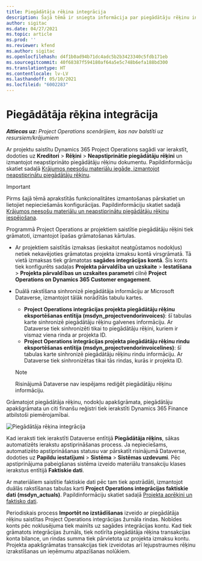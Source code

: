 ```yaml
---
title: Piegādātāja rēķina integrācija
description: Šajā tēmā ir sniegta informācija par piegādātāju rēķinu integrāciju programmā Project Operations.
author: sigitac
ms.date: 04/27/2021
ms.topic: article
ms.prod: ''
ms.reviewer: kfend
ms.author: sigitac
ms.openlocfilehash: d4f1b0ad94b71dc4adc5b2b3423340c5fdb171eb
ms.sourcegitcommit: 40f68387f594180af64a5e5c748b6efa188bd300
ms.translationtype: HT
ms.contentlocale: lv-LV
ms.lasthandoff: 05/10/2021
ms.locfileid: "6002283"
---
```

# <a name="vendor-invoice-integration"></a>Piegādātāja rēķina integrācija

_**Attiecas uz:** Project Operations scenārijiem, kas nav balstīti uz resursiem/krājumiem_

Ar projektu saistītu Dynamics 365 Project Operations sagādi var ierakstīt, dodoties uz **Kreditori** > **Rēķini** > **Neapstiprinātie piegādātāju rēķini** un izmantojot neapstiprināto piegādātāju rēķinu dokumentu. Papildinformāciju skatiet sadaļā [Krājumos neesošu materiālu iegāde, izmantojot neapstiprinātu piegādātāju rēķinu](../procurement/pending-vendor-invoices.md).

> [!IMPORTANT]
> Pirms šajā tēmā aprakstītās funkcionalitātes izmantošanas pārskatiet un lietojiet nepieciešamās konfigurācijas. Papildinformāciju skatiet sadaļā [Krājumos neesošu materiālu un neapstiprinātu piegādātāju rēķinu iespējošana](../procurement/configure-materials-nonstocked.md).

Programmā Project Operations ar projektiem saistītie piegādātāju rēķini tiek grāmatoti, izmantojot īpašas grāmatošanas kārtulas.

- Ar projektiem saistītās izmaksas (ieskaitot neatgūstamos nodokļus) netiek nekavējoties grāmatotas projekta izmaksu kontā virsgrāmatā. Tā vietā izmaksas tiek grāmatotas **sagādes integrācijas kontā**. Šis konts tiek konfigurēts sadaļas **Projekta pārvaldība un uzskaite** > **Iestatīšana** > **Projekta pārvaldības un uzskaites parametri** cilnē **Project Operations on Dynamics 365 Customer engagement**.
- Duālā rakstīšana sinhronizē piegādātāja informāciju ar Microsoft Dataverse, izmantojot tālāk norādītās tabulu kartes.

     - **Project Operations integrācijas projekta piegādātāju rēķinu eksportēšanas entītija (msdyn_projectvendorinvoices)**: šī tabulas karte sinhronizē piegādātāju rēķinu galvenes informāciju. Ar Dataverse tiek sinhronizēti tikai to piegādātāju rēķini, kuriem ir vismaz viena rinda ar projekta ID.
     - **Project Operations integrācijas projekta piegādātāju rēķinu rindu eksportēšanas entītija (msdyn_projectvendorinvoicelines)**: šī tabulas karte sinhronizē piegādātāju rēķinu rindu informāciju. Ar Dataverse tiek sinhronizētas tikai tās rindas, kurās ir projekta ID.

     > [!NOTE]
     > Risinājumā Dataverse nav iespējams rediģēt piegādātāju rēķinu informāciju.

Grāmatojot piegādātāja rēķinu, nodokļu apakšgrāmata, piegādātāju apakšgrāmata un citi finanšu reģistri tiek ierakstīti Dynamics 365 Finance atbilstoši piemērojamībai.

![Piegādātāja rēķina integrācija](media/DW7VendorInvoice.png)

Kad ieraksti tiek ierakstīti Dataverse entītijā **Piegādātāja rēķins**, sākas automatizēts ierakstu apstiprināšanas process. Ja nepieciešams, automatizēto apstiprināšanas statusu var pārskatīt risinājumā Dataverse, dodoties uz **Papildu iestatījumi** > **Sistēma** > **Sistēmas uzdevumi**. Pēc apstiprinājuma pabeigšanas sistēma izveido materiālu transakciju klases ierakstus entītijā **Faktiskie dati**.

Ar materiāliem saistītie faktiskie dati pēc tam tiek apstrādāti, izmantojot duālās rakstīšanas tabulas karti **Project Operations integrācijas faktiskie dati (msdyn_actuals)**. Papildinformāciju skatiet sadaļā [Projekta aprēķini un faktisko dati](resource-dual-write-estimates-actuals.md).

Periodiskais process **Importēt no izstādīšanas** izveido ar piegādātāja rēķinu saistītas Project Operations integrācijas žurnāla rindas. Nobīdes konts pēc noklusējuma tiek mainīts uz sagādes integrācijas kontu. Kad tiek grāmatots integrācijas žurnāls, tiek notīrīta piegādātāja rēķina transakcijas konta bilance, un rindas summa tiek pārvietota uz projekta izmaksu kontu. Projekta apakšgrāmatas transakcijas tiek izveidotas arī lejupstraumes rēķinu izrakstīšanas un ieņēmumu atpazīšanas nolūkiem.

